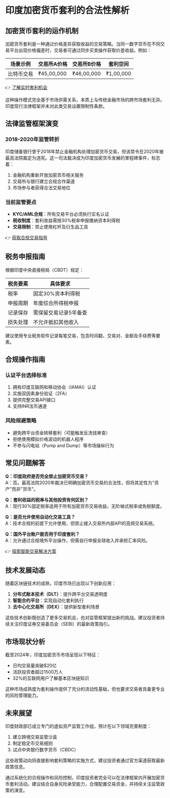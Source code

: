# 印度加密货币套利的合法性解析

## 加密货币套利的运作机制

加密货币套利是一种通过价格差异获取收益的交易策略。当同一数字货币在不同交易平台出现价格偏差时，交易者可通过同步买卖操作获取价差收益。例如：

| 场景示例 | 交易所A价格 | 交易所B价格 | 套利空间 |
|---------|------------|------------|---------|
| 比特币交易 | ₹45,00,000 | ₹46,00,000 | ₹1,00,000 |

👉 [了解实时套利机会](https://bit.ly/okx_welcome)

这种操作模式完全基于市场供需关系，本质上与传统金融市场的跨市场套利无异。印度现行法律框架并未对此类交易设置限制性条款。

## 法律监管框架演变

### 2018-2020年监管转折
印度储备银行曾于2018年禁止金融机构处理加密货币交易，但该禁令在2020年被最高法院裁定为违宪。这一司法裁决成为印度加密货币发展的里程碑事件，标志着：

1. 金融机构重新开放加密货币相关服务
2. 交易所与银行建立合规合作渠道
3. 市场参与者获得合法交易地位

### 当前监管要点
- **KYC/AML合规**：所有交易平台必须执行实名认证
- **税收制度**：套利收益需按30%税率申报缴纳资本利得税
- **交易限制**：禁止使用杠杆及衍生品工具

👉 [获取合规交易指导](https://bit.ly/okx_welcome)

## 税务申报指南

根据印度中央直接税局（CBDT）规定：

| 税务要素 | 具体要求 |
|---------|---------|
| 税率 | 固定30%资本利得税 |
| 申报周期 | 年度综合所得税申报 |
| 记录保存 | 需保留交易记录5年备查 |
| 损失处理 | 不允许抵扣其他收入 |

建议使用专业税务软件记录每笔交易，包含时间戳、交易对、金额及手续费等要素。

## 合规操作指南

### 认证平台选择标准
1. 拥有印度互联网和移动协会（IAMAI）认证
2. 实施双因素身份验证（2FA）
3. 提供完整交易API接口
4. 支持INR法币通道

### 风险规避策略
- 避免跨平台资金转移套利（可能触发反洗钱审查）
- 拒绝使用模拟价格波动的机器人程序
- 不参与闪电站（Pump and Dump）等市场操纵行为

## 常见问题解答

**Q：印度政府是否完全禁止加密货币交易？**  
A：否。最高法院2020年裁决已明确加密货币交易的合法性，但将其定性为"资产"而非"货币"。

**Q：套利收益的税率与其他投资有何区别？**  
A：现行30%固定税率适用于所有加密货币交易收益，无阶梯式税率或免税额度。

**Q：是否允许使用自动化交易工具？**  
A：技术合规的前提下允许使用，但禁止接入交易所内部API的高频交易系统。

**Q：国外平台账户能否用于印度套利？**  
A：允许通过合规境外平台操作，但需自行申报全球收入并承担汇率风险。

👉 [探索智能交易解决方案](https://bit.ly/okx_welcome)

## 技术发展动态

随着区块链技术的成熟，印度市场已出现以下创新应用：

1. **分布式账本技术（DLT）**：提升跨平台交易透明度
2. **智能合约平台**：实现自动化套利执行
3. **去中心化交易所（DEX）**：提供新型套利场景

这些技术创新既创造了更多交易机会，也对监管框架提出新的挑战。建议投资者持续关注印度证券交易委员会（SEBI）的最新政策指引。

## 市场现状分析

截至2024年，印度加密货币市场呈现以下特征：

- 日均交易量突破$20亿
- 活跃投资者超过1500万人
- 32%的互联网用户了解基本区块链知识

这种市场成熟度为套利操作提供了充分的流动性基础，但也要求交易者具备更专业的风险管理能力。

## 未来展望

印度财政部已成立专门的虚拟资产监管工作组，预计在以下领域完善制度：

1. 建立跨境交易监管沙盒
2. 制定稳定币交易细则
3. 试点中央银行数字货币（CBDC）

这些政策动向将直接影响套利策略的实施方式，建议投资者通过官方渠道获取最新政策信息。

通过系统化的合规操作和风险控制，印度投资者完全可以在法律框架内开展加密货币套利活动。建议结合自身风险承受能力，合理配置交易资金，并持续关注监管政策的演变。